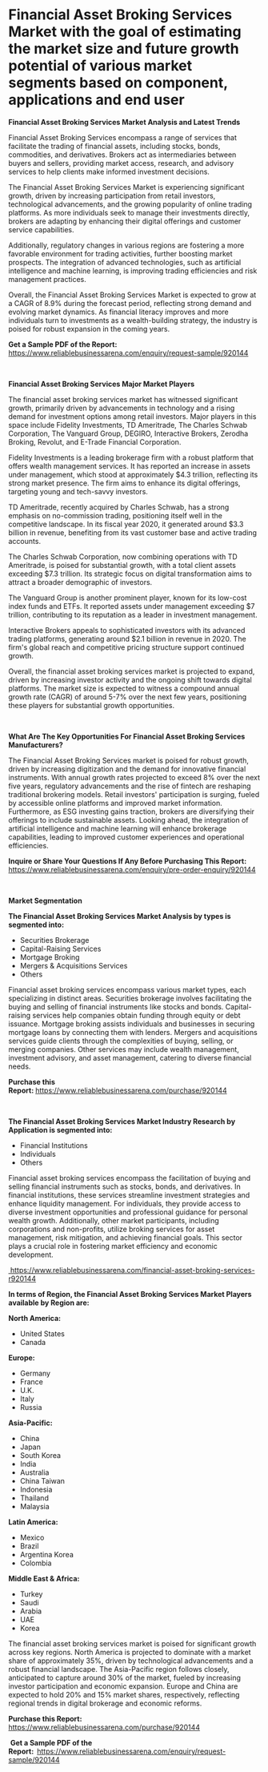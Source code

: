 <p><h1>Financial Asset Broking Services Market with the goal of estimating the market size and future growth potential of various market segments based on component, applications and end user</h1></p><p><strong>Financial Asset Broking Services Market Analysis and Latest Trends</strong></p>
<p><p>Financial Asset Broking Services encompass a range of services that facilitate the trading of financial assets, including stocks, bonds, commodities, and derivatives. Brokers act as intermediaries between buyers and sellers, providing market access, research, and advisory services to help clients make informed investment decisions. </p><p>The Financial Asset Broking Services Market is experiencing significant growth, driven by increasing participation from retail investors, technological advancements, and the growing popularity of online trading platforms. As more individuals seek to manage their investments directly, brokers are adapting by enhancing their digital offerings and customer service capabilities. </p><p>Additionally, regulatory changes in various regions are fostering a more favorable environment for trading activities, further boosting market prospects. The integration of advanced technologies, such as artificial intelligence and machine learning, is improving trading efficiencies and risk management practices. </p><p>Overall, the Financial Asset Broking Services Market is expected to grow at a CAGR of 8.9% during the forecast period, reflecting strong demand and evolving market dynamics. As financial literacy improves and more individuals turn to investments as a wealth-building strategy, the industry is poised for robust expansion in the coming years.</p></p>
<p><strong>Get a Sample PDF of the Report:&nbsp;</strong> <a href="https://www.reliablebusinessarena.com/enquiry/request-sample/920144?utm_campaign=2198&utm_medium=2&utm_source=Github&utm_content=ia&utm_term=17042025&utm_id=financial-asset-broking-services">https://www.reliablebusinessarena.com/enquiry/request-sample/920144</a></p>
<p>&nbsp;</p>
<p><strong>Financial Asset Broking Services Major Market Players</strong></p>
<p><p>The financial asset broking services market has witnessed significant growth, primarily driven by advancements in technology and a rising demand for investment options among retail investors. Major players in this space include Fidelity Investments, TD Ameritrade, The Charles Schwab Corporation, The Vanguard Group, DEGIRO, Interactive Brokers, Zerodha Broking, Revolut, and E-Trade Financial Corporation.</p><p>Fidelity Investments is a leading brokerage firm with a robust platform that offers wealth management services. It has reported an increase in assets under management, which stood at approximately $4.3 trillion, reflecting its strong market presence. The firm aims to enhance its digital offerings, targeting young and tech-savvy investors.</p><p>TD Ameritrade, recently acquired by Charles Schwab, has a strong emphasis on no-commission trading, positioning itself well in the competitive landscape. In its fiscal year 2020, it generated around $3.3 billion in revenue, benefiting from its vast customer base and active trading accounts.</p><p>The Charles Schwab Corporation, now combining operations with TD Ameritrade, is poised for substantial growth, with a total client assets exceeding $7.3 trillion. Its strategic focus on digital transformation aims to attract a broader demographic of investors.</p><p>The Vanguard Group is another prominent player, known for its low-cost index funds and ETFs. It reported assets under management exceeding $7 trillion, contributing to its reputation as a leader in investment management.</p><p>Interactive Brokers appeals to sophisticated investors with its advanced trading platforms, generating around $2.1 billion in revenue in 2020. The firm's global reach and competitive pricing structure support continued growth.</p><p>Overall, the financial asset broking services market is projected to expand, driven by increasing investor activity and the ongoing shift towards digital platforms. The market size is expected to witness a compound annual growth rate (CAGR) of around 5-7% over the next few years, positioning these players for substantial growth opportunities.</p></p>
<p>&nbsp;</p>
<p><strong>What Are The Key Opportunities For Financial Asset Broking Services Manufacturers?</strong></p>
<p><p>The Financial Asset Broking Services market is poised for robust growth, driven by increasing digitization and the demand for innovative financial instruments. With annual growth rates projected to exceed 8% over the next five years, regulatory advancements and the rise of fintech are reshaping traditional brokering models. Retail investors' participation is surging, fueled by accessible online platforms and improved market information. Furthermore, as ESG investing gains traction, brokers are diversifying their offerings to include sustainable assets. Looking ahead, the integration of artificial intelligence and machine learning will enhance brokerage capabilities, leading to improved customer experiences and operational efficiencies.</p></p>
<p><strong>Inquire or Share Your Questions If Any Before Purchasing This Report:</strong> <a href="https://www.reliablebusinessarena.com/enquiry/pre-order-enquiry/920144?utm_campaign=2198&utm_medium=2&utm_source=Github&utm_content=ia&utm_term=17042025&utm_id=financial-asset-broking-services">https://www.reliablebusinessarena.com/enquiry/pre-order-enquiry/920144</a></p>
<p>&nbsp;</p>
<p><strong>Market Segmentation</strong></p>
<p><strong>The Financial Asset Broking Services Market Analysis by types is segmented into:</strong></p>
<p><ul><li>Securities Brokerage</li><li>Capital-Raising Services</li><li>Mortgage Broking</li><li>Mergers & Acquisitions Services</li><li>Others</li></ul></p>
<p><p>Financial asset broking services encompass various market types, each specializing in distinct areas. Securities brokerage involves facilitating the buying and selling of financial instruments like stocks and bonds. Capital-raising services help companies obtain funding through equity or debt issuance. Mortgage broking assists individuals and businesses in securing mortgage loans by connecting them with lenders. Mergers and acquisitions services guide clients through the complexities of buying, selling, or merging companies. Other services may include wealth management, investment advisory, and asset management, catering to diverse financial needs.</p></p>
<p><strong>Purchase this Report:&nbsp;</strong><a href="https://www.reliablebusinessarena.com/purchase/920144?utm_campaign=2198&utm_medium=2&utm_source=Github&utm_content=ia&utm_term=17042025&utm_id=financial-asset-broking-services">https://www.reliablebusinessarena.com/purchase/920144</a></p>
<p>&nbsp;</p>
<p><strong>The Financial Asset Broking Services Market Industry Research by Application is segmented into:</strong></p>
<p><ul><li>Financial Institutions</li><li>Individuals</li><li>Others</li></ul></p>
<p><p>Financial asset broking services encompass the facilitation of buying and selling financial instruments such as stocks, bonds, and derivatives. In financial institutions, these services streamline investment strategies and enhance liquidity management. For individuals, they provide access to diverse investment opportunities and professional guidance for personal wealth growth. Additionally, other market participants, including corporations and non-profits, utilize broking services for asset management, risk mitigation, and achieving financial goals. This sector plays a crucial role in fostering market efficiency and economic development.</p></p>
<p><a href="https://www.reliablebusinessarena.com/financial-asset-broking-services-r920144?utm_campaign=2198&utm_medium=2&utm_source=Github&utm_content=ia&utm_term=17042025&utm_id=financial-asset-broking-services">&nbsp;https://www.reliablebusinessarena.com/financial-asset-broking-services-r920144</a></p>
<p><strong>In terms of Region, the Financial Asset Broking Services Market Players available by Region are:</strong></p>
<p>
    <p> <strong> North America: </strong>
        <ul>
            <li>United States</li>
            <li>Canada</li>
        </ul>
        </p> 
    <p> <strong> Europe: </strong>
        <ul>
            <li>Germany</li>
            <li>France</li>
            <li>U.K.</li>
            <li>Italy</li>
            <li>Russia</li>
        </ul>
        </p> 
    <p> <strong> Asia-Pacific: </strong>
        <ul>
            <li>China</li>
            <li>Japan</li>
            <li>South Korea</li>
            <li>India</li>
            <li>Australia</li>
            <li>China Taiwan</li>
            <li>Indonesia</li>
            <li>Thailand</li>
            <li>Malaysia</li>
        </ul>
        </p> 
    <p> <strong> Latin America: </strong>
        <ul>
            <li>Mexico</li>
            <li>Brazil</li>
            <li>Argentina Korea</li>
            <li>Colombia</li>
        </ul>
        </p> 
    <p> <strong> Middle East & Africa: </strong>
        <ul>
            <li>Turkey</li>
            <li>Saudi</li>
            <li>Arabia</li>
            <li>UAE</li>
            <li>Korea</li>
        </ul>
    </p>
    </p>
<p><p>The financial asset broking services market is poised for significant growth across key regions. North America is projected to dominate with a market share of approximately 35%, driven by technological advancements and a robust financial landscape. The Asia-Pacific region follows closely, anticipated to capture around 30% of the market, fueled by increasing investor participation and economic expansion. Europe and China are expected to hold 20% and 15% market shares, respectively, reflecting regional trends in digital brokerage and economic reforms.</p></p>
<p><strong>Purchase this Report: </strong><a href="https://www.reliablebusinessarena.com/purchase/920144?utm_campaign=2198&utm_medium=2&utm_source=Github&utm_content=ia&utm_term=17042025&utm_id=financial-asset-broking-services">https://www.reliablebusinessarena.com/purchase/920144</a></p>
<p>&nbsp;<strong>Get a Sample PDF of the Report:&nbsp;&nbsp;</strong><a href="https://www.reliablebusinessarena.com/enquiry/request-sample/920144?utm_campaign=2198&utm_medium=2&utm_source=Github&utm_content=ia&utm_term=17042025&utm_id=financial-asset-broking-services">https://www.reliablebusinessarena.com/enquiry/request-sample/920144</a></p>
<p><strong></strong></p>
<p><p></p><p></p><p></p></p>